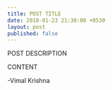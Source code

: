 ```yaml
---
title: POST TITLE
date: 2018-01-23 21:30:00 +0530
layout: post
published: false
---
```


POST DESCRIPTION

CONTENT

-Vimal Krishna
